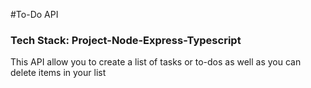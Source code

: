 #To-Do API

### Tech Stack: Project-Node-Express-Typescript

This API allow you to create a list of tasks or to-dos 
as well as you can delete items in your list
